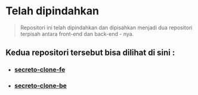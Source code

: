 # Telah dipindahkan
>Repositori ini telah dipindahkan dan dipisahkan menjadi dua repositori terpisah antara front-end dan back-end - nya.  

## Kedua repositori tersebut bisa dilihat di sini :
* ### [secreto-clone-fe](https://github.com/rzkfyn/secreto-clone-fe)
* ### [secreto-clone-be](https://github.com/rzkfyn/secreto-clone-be)
